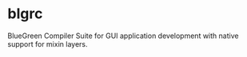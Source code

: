 # blgrc
BlueGreen Compiler Suite for GUI application development with native support for mixin layers.
